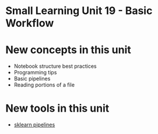 # Small Learning Unit 19 - Basic Workflow

# New concepts in this unit

- Notebook structure best practices
- Programming tips
- Basic pipelines
- Reading portions of a file

# New tools in this unit

- [sklearn pipelines](http://scikit-learn.org/stable/modules/generated/sklearn.pipeline.Pipeline.html)
